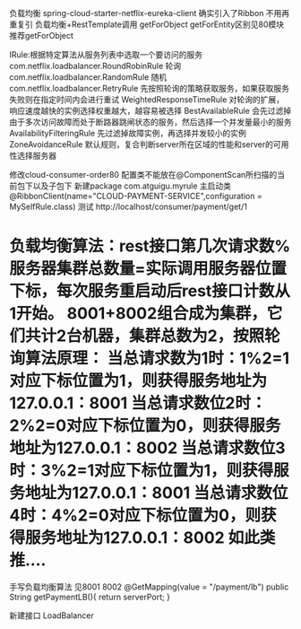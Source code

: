 负载均衡
spring-cloud-starter-netflix-eureka-client 确实引入了Ribbon  不用再重复引
负载均衡+RestTemplate调用
getForObject  getForEntity区别见80模块
推荐getForObject

IRule:根据特定算法从服务列表中选取一个要访问的服务
com.netflix.loadbalancer.RoundRobinRule  轮询
com.netflix.loadbalancer.RandomRule 随机
com.netflix.loadbalancer.RetryRule  先按照轮询的策略获取服务，如果获取服务失败则在指定时间内会进行重试
WeightedResponseTimeRule  对轮询的扩展，响应速度越快的实例选择权重越大，越容易被选择
BestAvailableRule   会先过滤掉由于多次访问故障而处于断路器跳闸状态的服务，然后选择一个并发量最小的服务
AvailabilityFilteringRule  先过滤掉故障实例，再选择并发较小的实例
ZoneAvoidanceRule 默认规则，复合判断server所在区域的性能和server的可用性选择服务器 

修改cloud-consumer-order80 
配置类不能放在@ComponentScan所扫描的当前包下以及子包下
新建package  com.atguigu.myrule
主启动类
@RibbonClient(name="CLOUD-PAYMENT-SERVICE",configuration = MySelfRule.class)
测试 http://localhost/consumer/payment/get/1

负载均衡算法：rest接口第几次请求数%服务器集群总数量=实际调用服务器位置下标，每次服务重启动后rest接口计数从1开始。
8001+8002组合成为集群，它们共计2台机器，集群总数为2，按照轮询算法原理：
当总请求数为1时：1%2=1对应下标位置为1，则获得服务地址为127.0.0.1：8001
当总请求数位2时：2%2=0对应下标位置为0，则获得服务地址为127.0.0.1：8002
当总请求数位3时：3%2=1对应下标位置为1，则获得服务地址为127.0.0.1：8001
当总请求数位4时：4%2=0对应下标位置为0，则获得服务地址为127.0.0.1：8002
如此类推.…
=================================================
手写负载均衡算法 见8001 8002
@GetMapping(value = "/payment/lb")
public String getPaymentLB(){
    return serverPort;
}

新建接口 LoadBalancer